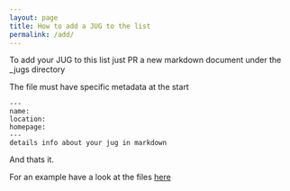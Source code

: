 ```yaml
---
layout: page
title: How to add a JUG to the list
permalink: /add/
---
```


To add your JUG to this list just PR a new markdown document under the _jugs directory

The file must have specific metadata at the start

```
---
name:
location:
homepage:
---
details info about your jug in markdown
```

And thats it.

For an example have a look at the files [here](https://github.com/spoole167/jugs/_jugs) 
